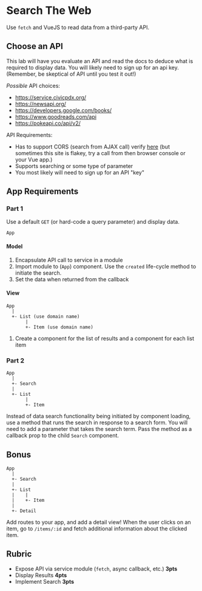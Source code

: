 Search The Web
===

Use `fetch` and VueJS to read data from a third-party API.

## Choose an API

This lab will have you evaluate an API and read the docs to deduce what is required to display data. You will
likely need to sign up for an api key.
(Remember, be skeptical of API until you test it out!)

_Possible_ API choices:

* https://service.civicpdx.org/
* https://newsapi.org/
* https://developers.google.com/books/
* https://www.goodreads.com/api
* https://pokeapi.co/api/v2/

API Requirements:

* Has to support CORS (search from AJAX call) verify [here](test-cors.org) (but sometimes this site is flakey, try a 
call from then browser console or your Vue app.)
* Supports searching or some type of parameter
* You most likely will need to sign up for an API "key"

## App Requirements

### Part 1

Use a default `GET` (or hard-code a query parameter) and display data.

```
App
```

#### Model

1. Encapsulate API call to service in a module
1. Import module to (`App`) component. Use the `created` life-cycle method to initiate the search.
1. Set the data when returned from the callback

#### View

```
App
  |
  +- List (use domain name)
       |
       +- Item (use domain name)
```

1. Create a component for the list of results and a component for each list item

### Part 2


```
App
  |
  +- Search
  |
  +- List
       |
       +- Item  
```

Instead of data search functionality being initiated by component loading, use a method that
runs the search in response to a search form. You will need to add a parameter that takes the search term. 
Pass the method as a callback prop to the child `Search` component.

## Bonus


```
App
  |
  +- Search
  |
  +- List
  |    |
  |    +- Item 
  |
  +- Detail 
```

Add routes to your app, and add a detail view! When the user clicks on an item, go to `/items/:id` and fetch additional information
about the clicked item.

## Rubric

* Expose API via service module (`fetch`, async callback, etc.) **3pts**
* Display Results **4pts**
* Implement Search **3pts**
